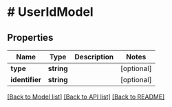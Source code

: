 # # UserIdModel

## Properties

Name | Type | Description | Notes
------------ | ------------- | ------------- | -------------
**type** | **string** |  | [optional]
**identifier** | **string** |  | [optional]

[[Back to Model list]](../../README.md#models) [[Back to API list]](../../README.md#endpoints) [[Back to README]](../../README.md)
